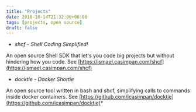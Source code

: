 ```yaml
---
title: "Projects"
date: 2018-10-14T21:32:00+08:00
tags: [projects, open source]
draft: false
---
```


* *shcf - Shell Coding Simplified!*

An open source Shell SDK that let's you code big projects but without hindering how you code. See [https://ismael.casimpan.com/shcf](https://ismael.casimpan.com/shcf)

* *docktie - Docker Shortie*

An open source tool written in bash and shcf, simplifying calls to commands inside docker containers. See [https://github.com/icasimpan/docktie](https://github.com/icasimpan/docktie)*
